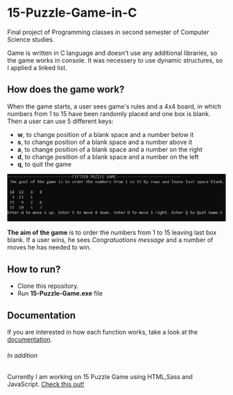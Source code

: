 # 15-Puzzle-Game-in-C
Final project of Programming classes in second semester of Computer Science studies.

Game is written in C language and doesn't use any additional libraries, so the game works in console. It was necessery to use dynamic structures, so I applied a linked list.

## How does the game work?
When the game starts, a user sees game's rules and a 4x4 board, in which numbers from 1 to 15 have been randomly placed and one box is blank. Then a user can use 5 different keys:
- **w**, to change position of a blank space and a number below it
- **s**, to change position of a blank space and a number above it
- **a**, to change position of a blank space and a number on the right
- **d**, to change position of a blank space and a number on the left
- **q**, to quit the game

<img src="img/theGame.png">

**The aim of the game** is to order the numbers from 1 to 15 leaving last box blank. If a user wins, he sees *Congratuations message* and a number of moves he has needed to win.

## How to run?
- Clone this repository.
- Run **15-Puzzle-Game.exe** file

## Documentation
If you are interested in how each function works, take a look at the [documentation](documentation.pdf).

###### In addition
Currently I am working on 15 Puzzle Game using HTML,Sass and JavaScript. [Check this out!](https://github.com/Lyczeq/15-Puzzle-Game-Frontend)
